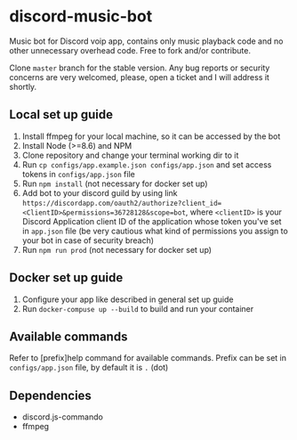 # discord-music-bot

Music bot for Discord voip app, contains only music playback code and no other unnecessary overhead code. Free to fork and/or contribute.

Clone `master` branch for the stable version.
Any bug reports or security concerns are very welcomed, please, open a ticket and I will address it shortly.

## Local set up guide

1. Install ffmpeg for your local machine, so it can be accessed by the bot
2. Install Node (>=8.6) and NPM
3. Clone repository and change your terminal working dir to it
4. Run `cp configs/app.example.json configs/app.json` and set access tokens in `configs/app.json` file
5. Run `npm install`  (not necessary for docker set up)
6. Add bot to your discord guild by using link `https://discordapp.com/oauth2/authorize?client_id=<ClientID>&permissions=36728128&scope=bot`, where `<clientID>` is your Discord Application client ID of the application whose token you've set in `app.json` file
 (be very cautious what kind of permissions you assign to your bot in case of security breach)
7. Run `npm run prod`  (not necessary for docker set up)

## Docker set up guide

1. Configure your app like described in general set up guide
2. Run `docker-compuse up --build` to build and run your container


## Available commands

Refer to [prefix]help command for available commands. Prefix can be set in `configs/app.json` file, by default it is `.` (dot)

## Dependencies

* discord.js-commando
* ffmpeg
